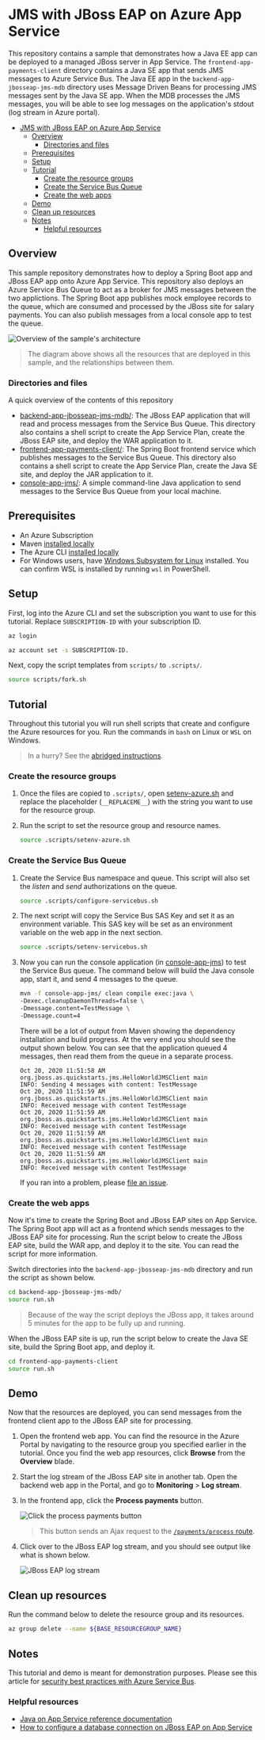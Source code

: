 # JMS with JBoss EAP on Azure App Service

This repository contains a sample that demonstrates how a Java EE app can be deployed to a managed JBoss server in App Service. The `frontend-app-payments-client` directory contains a Java SE app that sends JMS messages to Azure Service Bus. The Java EE app in the `backend-app-jbosseap-jms-mdb` directory uses Message Driven Beans for processing JMS messages sent by the Java SE app. When the MDB processes the JMS messages, you will be able to see log messages on the application's stdout (log stream in Azure portal).

- [JMS with JBoss EAP on Azure App Service](#jms-with-jboss-eap-on-azure-app-service)
  - [Overview](#overview)
    - [Directories and files](#directories-and-files)
  - [Prerequisites](#prerequisites)
  - [Setup](#setup)
  - [Tutorial](#tutorial)
    - [Create the resource groups](#create-the-resource-groups)
    - [Create the Service Bus Queue](#create-the-service-bus-queue)
    - [Create the web apps](#create-the-web-apps)
  - [Demo](#demo)
  - [Clean up resources](#clean-up-resources)
  - [Notes](#notes)
    - [Helpful resources](#helpful-resources)

## Overview

This sample repository demonstrates how to deploy a Spring Boot app and JBoss EAP app onto Azure App Service. This repository also deploys an Azure Service Bus Queue to act as a broker for JMS messages between the two applictions. The Spring Boot app publishes mock employee records to the queue, which are consumed and processed by the JBoss site for salary payments. You can also publish messages from a local console app to test the queue.  

![Overview of the sample's architecture](jboss-jms-architecture.png)
> The diagram above shows all the resources that are deployed in this sample, and the relationships between them.

### Directories and files

A quick overview of the contents of this repository

- [backend-app-jbosseap-jms-mdb/](backend-app-jbosseap-jms-mdb/): The JBoss EAP application that will read and process messages from the Service Bus Queue. This directory also contains a shell script to create the App Service Plan, create the JBoss EAP site, and deploy the WAR application to it.
- [frontend-app-payments-client/](frontend-app-payments-client/): The Spring Boot frontend service which publishes messages to the Service Bus Queue. This directory also contains a shell script to create the App Service Plan, create the Java SE site, and deploy the JAR application to it.
- [console-app-jms/](console-app-jms/): A simple command-line Java application to send messages to the Service Bus Queue from your local machine.

## Prerequisites

- An Azure Subscription
- Maven [installed locally](https://maven.apache.org/install.html)
- The Azure CLI [installed locally](https://docs.microsoft.com/cli/azure/install-azure-cli)
- For Windows users, have [Windows Subsystem for Linux](https://docs.microsoft.com/windows/wsl/install-win10) installed. You can confirm WSL is installed by running `wsl` in PowerShell.

## Setup

First, log into the Azure CLI and set the subscription you want to use for this tutorial. Replace `SUBSCRIPTION-ID` with your subscription ID.

```bash
az login

az account set -s SUBSCRIPTION-ID.
```

Next, copy the script templates from `scripts/` to `.scripts/`.

```bash
source scripts/fork.sh
```

## Tutorial

Throughout this tutorial you will run shell scripts that create and configure the Azure resources for you. Run the commands in `bash` on Linux or `WSL` on Windows.

> In a hurry? See the [abridged instructions](abridged-instructions.md).

### Create the resource groups

1. Once the files are copied to `.scripts/`, open [setenv-azure.sh](.scripts/setenv-azure.sh) and replace the placeholder (`__REPLACEME__`) with the string you want to use for the resource group.
1. Run the script to set the resource group and resource names.

    ```bash
    source .scripts/setenv-azure.sh
    ```

### Create the Service Bus Queue

1. Create the Service Bus namespace and queue. This script will also set the *listen* and *send* authorizations on the queue.

    ```bash
    source .scripts/configure-servicebus.sh
    ```

2. The next script will copy the Service Bus SAS Key and set it as an environment variable. This SAS key will be set as an environment variable on the web app in the next section.

    ```bash
    source .scripts/setenv-servicebus.sh
    ```

3. Now you can run the console application (in [console-app-jms](console-app-jms/)) to test the Service Bus queue. The command below will build the Java console app, start it, and send 4 messages to the queue.

    ```bash
    mvn -f console-app-jms/ clean compile exec:java \
    -Dexec.cleanupDaemonThreads=false \
    -Dmessage.content=TestMessage \
    -Dmessage.count=4
    ```

    There will be a lot of output from Maven showing the dependency installation and build progress. At the very end you should see the output shown below. You can see that the application queued 4 messages, then read them from the queue in a separate process.

    ```log
    Oct 20, 2020 11:51:58 AM org.jboss.as.quickstarts.jms.HelloWorldJMSClient main
    INFO: Sending 4 messages with content: TestMessage
    Oct 20, 2020 11:51:59 AM org.jboss.as.quickstarts.jms.HelloWorldJMSClient main
    INFO: Received message with content TestMessage
    Oct 20, 2020 11:51:59 AM org.jboss.as.quickstarts.jms.HelloWorldJMSClient main
    INFO: Received message with content TestMessage
    Oct 20, 2020 11:51:59 AM org.jboss.as.quickstarts.jms.HelloWorldJMSClient main
    INFO: Received message with content TestMessage
    Oct 20, 2020 11:51:59 AM org.jboss.as.quickstarts.jms.HelloWorldJMSClient main
    INFO: Received message with content TestMessage
    ```

    If you ran into a problem, please [file an issue](https://github.com/Azure-Samples/jboss-on-app-service-jms/issues/new).

### Create the web apps

Now it's time to create the Spring Boot and JBoss EAP sites on App Service. The Spring Boot app will act as a frontend which sends messages to the JBoss EAP site for processing. Run the script below to create the JBoss EAP site, build the WAR app, and deploy it to the site. You can read the script for more information.

Switch directories into the `backend-app-jbosseap-jms-mdb` directory and run the script as shown below.

```bash
cd backend-app-jbosseap-jms-mdb/
source run.sh
```

> Because of the way the script deploys the JBoss app, it takes around 5 minutes for the app to be fully up and running.

When the JBoss EAP site is up, run the script below to create the Java SE site, build the Spring Boot app, and deploy it.

```bash
cd frontend-app-payments-client
source run.sh
```

## Demo

Now that the resources are deployed, you can send messages from the frontend client app to the JBoss EAP site for processing.

1. Open the frontend web app. You can find the resource in the Azure Portal by navigating to the resource group you specified earlier in the tutorial. Once you find the web app resources, click **Browse** from the **Overview** blade.
1. Start the log stream of the JBoss EAP site in another tab. Open the backend web app in the Portal, and go to **Monitoring** > **Log stream**.
1. In the frontend app, click the **Process payments** button.

    ![Click the process payments button](images/process-payments-button.png)
    > This button sends an Ajax request to the [`/payments/process` route](frontend-app-payments-client/src/main/java/com/example/servingwebcontent/PaymentsController.java).

1. Click over to the JBoss EAP log stream, and you should see output like what is shown below.

    ![JBoss EAP log stream](images/log-stream.png)

## Clean up resources

Run the command below to delete the resource group and its resources.

```bash
az group delete --name ${BASE_RESOURCEGROUP_NAME}
```

## Notes

This tutorial and demo is meant for demonstration purposes. Please see this article for [security best practices with Azure Service Bus](https://docs.microsoft.com/azure/service-bus-messaging/service-bus-messaging-security-controls).

### Helpful resources

- [Java on App Service reference documentation](https://docs.microsoft.com/azure/app-service/configure-language-java?pivots=platform-linux)
- [How to configure a database connection on JBoss EAP on App Service](https://github.com/Azure-Samples/jboss-on-app-service)
